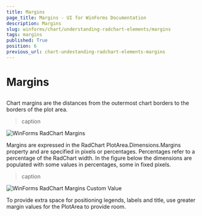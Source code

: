 ```yaml
---
title: Margins
page_title: Margins - UI for WinForms Documentation
description: Margins
slug: winforms/chart/understanding-radchart-elements/margins
tags: margins
published: True
position: 6
previous_url: chart-undestanding-radchart-elements-margins
---
```


# Margins



## 

Chart margins are the distances from the outermost chart borders to the borders of the plot area.
>caption 

![WinForms RadChart Margins](images/chart-undestanding-radchart-elements-margins001.png)



Margins are expressed in the RadChart PlotArea.Dimensions.Margins property and are specified in pixels or percentages. Percentages refer to a percentage of the RadChart width. In the figure below the dimensions are populated with some values in percentages, some in fixed pixels. 
>caption 

![WinForms RadChart Margins Custom Value](images/chart-undestanding-radchart-elements-margins002.png)

To provide extra space for positioning legends, labels and title, use greater margin values for the PlotArea to provide room.
